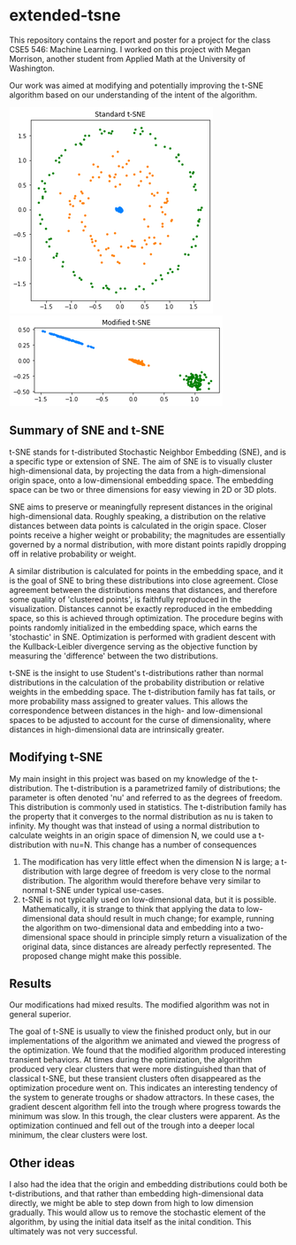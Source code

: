 # extended-tsne

This repository contains the report and poster for a project for the class CSE5 546: Machine Learning. I worked on this project with Megan Morrison, another student from Applied Math at the University of Washington.

Our work was aimed at modifying and potentially improving the t-SNE algorithm based on our understanding of the intent of the algorithm.

![Original t-SNE](https://github.com/BenLiuMath/extended-tsne/blob/main/images/t_sne_example.png?raw=true)
![Modified t-SNE](https://github.com/BenLiuMath/extended-tsne/blob/main/images/modified_t_sne_example.png?raw=true)

## Summary of SNE and t-SNE
t-SNE stands for t-distributed Stochastic Neighbor Embedding (SNE), and is a specific type or extension of SNE. The aim of SNE is to visually cluster high-dimensional data, by projecting the data from a high-dimensional origin space, onto a low-dimensional embedding space. The embedding space can be two or three dimensions for easy viewing in 2D or 3D plots.

SNE aims to preserve or meaningfully represent distances in the original high-dimensional data. Roughly speaking, a distribution on the relative distances between data points is calculated in the origin space. Closer points receive a higher weight or probability; the magnitudes are essentially governed by a normal distribution, with more distant points rapidly dropping off in relative probability or weight.

A similar distribution is calculated for points in the embedding space, and it is the goal of SNE to bring these distributions into close agreement. Close agreement between the distributions means that distances, and therefore some quality of 'clustered points', is faithfully reproduced in the visualization. Distances cannot be exactly reproduced in the embedding space, so this is achieved through optimization. The procedure begins with points randomly initialized in the embedding space, which earns the 'stochastic' in SNE. Optimization is performed with gradient descent with the Kullback-Leibler divergence serving as the objective function by measuring the 'difference' between the two distributions.

t-SNE is the insight to use Student's t-distributions rather than normal distributions in the calculation of the probability distribution or relative weights in the embedding space. The t-distribution family has fat tails, or more probability mass assigned to greater values. This allows the correspondence between distances in the high- and low-dimensional spaces to be adjusted to account for the curse of dimensionality, where distances in high-dimensional data are intrinsically greater.

## Modifying t-SNE
My main insight in this project was based on my knowledge of the t-distribution. The t-distribution is a parametrized family of distributions; the parameter is often denoted 'nu' and referred to as the degrees of freedom. This distribution is commonly used in statistics. The t-distribution family has the property that it converges to the normal distribution as nu is taken to infinity. My thought was that instead of using a normal distribution to calculate weights in an origin space of dimension N, we could use a t-distribution with nu=N. This change has a number of consequences

1. The modification has very little effect when the dimension N is large; a t-distribution with large degree of freedom is very close to the normal distribution. The algorithm would therefore behave very similar to normal t-SNE under typical use-cases.
2. t-SNE is not typically used on low-dimensional data, but it is possible. Mathematically, it is strange to think that applying the data to low-dimensional data should result in much change; for example, running the algorithm on two-dimensional data and embedding into a two-dimensional space should in principle simply return a visualization of the original data, since distances are already perfectly represented. The proposed change might make this possible.


## Results
Our modifications had mixed results. The modified algorithm was not in general superior.

The goal of t-SNE is usually to view the finished product only, but in our implementations of the algorithm we animated and viewed the progress of the optimization. We found that the modified algorithm produced interesting transient behaviors. At times during the optimization, the algorithm produced very clear clusters that were more distinguished than that of classical t-SNE, but these transient clusters often disappeared as the optimization procedure went on. This indicates an interesting tendency of the system to generate troughs or shadow attractors. In these cases, the gradient descent algorithm fell into the trough where progress towards the minimum was slow. In this trough, the clear clusters were apparent. As the optimization continued and fell out of the trough into a deeper local minimum, the clear clusters were lost.


## Other ideas
I also had the idea that the origin and embedding distributions could both be t-distributions, and that rather than embedding high-dimensional data directly, we might be able to step down from high to low dimension gradually. This would allow us to remove the stochastic element of the algorithm, by using the initial data itself as the inital condition. This ultimately was not very successful.
